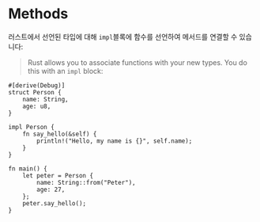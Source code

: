 # Methods

러스트에서 선언된 타입에 대해 `impl`블록에 함수를 선언하여 메서드를 연결할 수 있습니다:
> Rust allows you to associate functions with your new types. You do this with an
> `impl` block:

```rust,editable
#[derive(Debug)]
struct Person {
    name: String,
    age: u8,
}

impl Person {
    fn say_hello(&self) {
        println!("Hello, my name is {}", self.name);
    }
}

fn main() {
    let peter = Person {
        name: String::from("Peter"),
        age: 27,
    };
    peter.say_hello();
}
```

